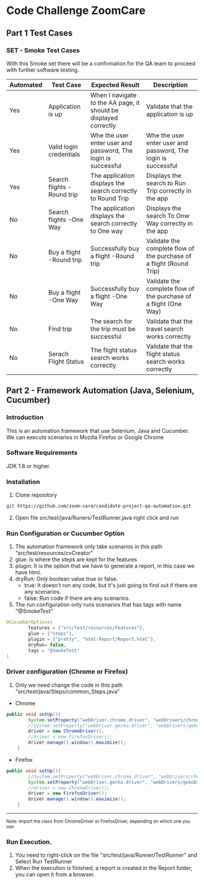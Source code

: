 # Code Challenge ZoomCare
## Part 1 Test Cases
### SET - Smoke Test Cases

With this Smoke set there will be a confirmation for the QA team to proceed with further software testing.

| Automated | Test Case                  | Expected Result                                                  | Description                                                         |
|-----------|----------------------------|------------------------------------------------------------------|---------------------------------------------------------------------|
| Yes       | Application is up          | When I navigate to the AA page, it should be displayed correctly | Validate that the application is up                                 |
| Yes       | Valid login credentials    | Whe the user enter user and password, The login is successful    | Whe the user enter user and password, The login is successful       |
| Yes       | Search flights -Round trip | The application displays the search correctly to Round Trip      | Displays the search to Run Trip correctly in the app                |
| No        | Search flights -One Way    | The application displays the search correctly to One way         | Displays the search To Onw Way correctly in the app                 |
| No        | Buy a flight -Round trip   | Successfully buy a flight -Round trip                            | Validate the complete flow of the purchase of a flight (Round Trip) |
| No        | Buy a flight -One Way      | Successfully buy a flight -One Way                               | Validate the complete flow of the purchase of a flight (One Way)    |
| No        | Find trip                  | The search for the trip must be successful                       | Validate that the travel search works correctly                     |
| No        | Serach Flight Status       | The flight status search works correctly                         | Validate that the flight status search works correctly              |

## Part 2 - Framework Automation (Java, Selenium, Cucumber)
### Introduction
This is an automation framework that use Selenium, Java and Cucumber. We can execute scenarios in Mozilla Firefox or Google Chrome

### Software Requirements
JDK 1.8 or higher.

### Installation
1. Clone repository
```bash
git https://github.com/zoom-care/candidate-project-qa-automation.git
```
2. Open file src/test/java/Runers/TestRunner.java right click and run

### Run Configuration or Cucumber Option
1. The automation framework only take scenarios in this path "src/test/resources/cvCreator"
2. glue: Is where the steps are kept for the features
3. plugin: It is the option that we have to generate a report, in this case we have html.
4. dryRun: Only boolean value true or false.
    * true: It doesn't run any code, but it's just going to find out if there are any scenarios.
    * false: Run code if there are any scenarios.
5. The run configuration only runs scenarios that has tags with name "@SmokeTest"
```java
@CucumberOptions(
        features = {"src/test/resources/Features"},
        glue = {"steps"},
        plugin = {"pretty", "html:Report/Report.html"},
        dryRun= false,
        tags = "@SmokeTest"
)
```

### Driver configuration (Chrome or Firefox)
1. Only we need change the code in this path "src/test/java/Steps/common_Steps.java"
* Chrome
````java
public void setUp(){
        System.setProperty("webDriver.chrome.driver", "webDrivers/chromedriver_mac64/chromedriver");
        //System.setProperty("webDriver.gecko.driver", "webDrivers/gekoDriver/geckodriver");
        driver = new ChromeDriver();
        //driver = new FirefoxDriver();
        driver.manage().window().maximize();
    }
````
* Firefox
````java
public void setUp(){
        //System.setProperty("webDriver.chrome.driver", "webDrivers/chromedriver_mac64/chromedriver");
        System.setProperty("webDriver.gecko.driver", "webDrivers/gekoDriver/geckodriver");
        //driver = new ChromeDriver();
        driver = new FirefoxDriver();
        driver.manage().window().maximize();
    }
````
***
<sub>Note: Import the class from ChromeDriver or FirefoxDriver, depending on which one you use

### Run Execution.
1. You need to right-click on the file "src/test/java/Runner/TestRunner" and Select Run TestRunner
2. When the execution is finished, a report is created in the Report folder, you can open it from a browser.